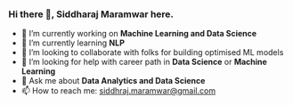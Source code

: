 ### Hi there 👋, Siddharaj Maramwar here.

- 🔭 I’m currently working on **Machine Learning and Data Science**
- 🌱 I’m currently learning **NLP**
- 👯 I’m looking to collaborate with folks for building optimised ML models
- 🤔 I’m looking for help with career path in **Data Science** or **Machine Learning**
- 💬 Ask me about **Data Analytics and Data Science**
- 📫 How to reach me: siddhraj.maramwar@gmail.com
